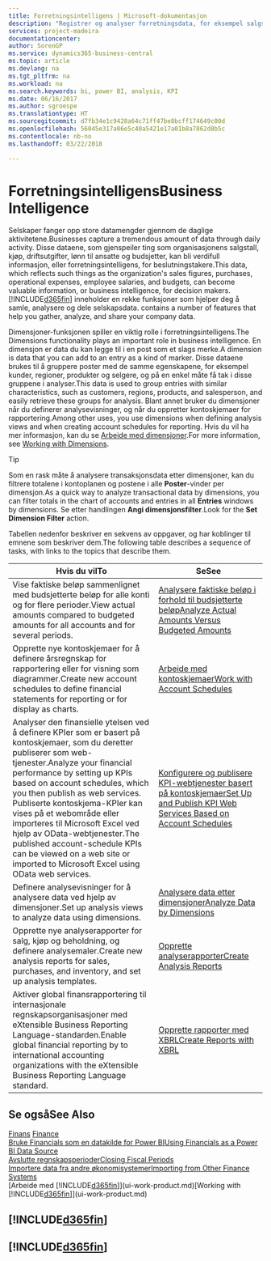 ```yaml
---
title: Forretningsintelligens | Microsoft-dokumentasjon
description: "Registrer og analyser forretningsdata, for eksempel salgstall, kjøp, driftsutgifter, lønn til ansatte og budsjetter, som kan være verdifull informasjon for forretningsintelligens eller beslutningstaking."
services: project-madeira
documentationcenter: 
author: SorenGP
ms.service: dynamics365-business-central
ms.topic: article
ms.devlang: na
ms.tgt_pltfrm: na
ms.workload: na
ms.search.keywords: bi, power BI, analysis, KPI
ms.date: 06/16/2017
ms.author: sgroespe
ms.translationtype: HT
ms.sourcegitcommit: d7fb34e1c9428a64c71ff47be8bcff174649c00d
ms.openlocfilehash: 56045e317a06e5c40a5421e17a01b8a7862d8b5c
ms.contentlocale: nb-no
ms.lasthandoff: 03/22/2018

---
```

# <a name="business-intelligence"></a><span data-ttu-id="ef740-103">Forretningsintelligens</span><span class="sxs-lookup"><span data-stu-id="ef740-103">Business Intelligence</span></span>
<span data-ttu-id="ef740-104">Selskaper fanger opp store datamengder gjennom de daglige aktivitetene.</span><span class="sxs-lookup"><span data-stu-id="ef740-104">Businesses capture a tremendous amount of data through daily activity.</span></span> <span data-ttu-id="ef740-105">Disse dataene, som gjenspeiler ting som organisasjonens salgstall, kjøp, driftsutgifter, lønn til ansatte og budsjetter, kan bli verdifull informasjon, eller forretningsintelligens, for beslutningstakere.</span><span class="sxs-lookup"><span data-stu-id="ef740-105">This data, which reflects such things as the organization's sales figures, purchases, operational expenses, employee salaries, and budgets, can become valuable information, or business intelligence, for decision makers.</span></span> [!INCLUDE[d365fin](includes/d365fin_md.md)]<span data-ttu-id="ef740-106"> inneholder en rekke funksjoner som hjelper deg å samle, analysere og dele selskapsdata.</span><span class="sxs-lookup"><span data-stu-id="ef740-106"> contains a number of features that help you gather, analyze, and share your company data.</span></span>

<span data-ttu-id="ef740-107">Dimensjoner-funksjonen spiller en viktig rolle i forretningsintelligens.</span><span class="sxs-lookup"><span data-stu-id="ef740-107">The Dimensions functionality plays an important role in business intelligence.</span></span> <span data-ttu-id="ef740-108">En dimensjon er data du kan legge til i en post som et slags merke.</span><span class="sxs-lookup"><span data-stu-id="ef740-108">A dimension is data that you can add to an entry as a kind of marker.</span></span> <span data-ttu-id="ef740-109">Disse dataene brukes til å gruppere poster med de samme egenskapene, for eksempel kunder, regioner, produkter og selgere, og på en enkel måte få tak i disse gruppene i analyser.</span><span class="sxs-lookup"><span data-stu-id="ef740-109">This data is used to group entries with similar characteristics, such as customers, regions, products, and salesperson, and easily retrieve these groups for analysis.</span></span> <span data-ttu-id="ef740-110">Blant annet bruker du dimensjoner når du definerer analysevisninger, og når du oppretter kontoskjemaer for rapportering.</span><span class="sxs-lookup"><span data-stu-id="ef740-110">Among other uses, you use dimensions  when defining analysis views and when creating account schedules for reporting.</span></span> <span data-ttu-id="ef740-111">Hvis du vil ha mer informasjon, kan du se [Arbeide med dimensjoner](finance-dimensions.md).</span><span class="sxs-lookup"><span data-stu-id="ef740-111">For more information, see [Working with Dimensions](finance-dimensions.md).</span></span>

> [!TIP]
> <span data-ttu-id="ef740-112">Som en rask måte å analysere transaksjonsdata etter dimensjoner, kan du filtrere totalene i kontoplanen og postene i alle **Poster**-vinder per dimensjon.</span><span class="sxs-lookup"><span data-stu-id="ef740-112">As a quick way to analyze transactional data by dimensions, you can filter totals in the chart of accounts and entries in all **Entries** windows by dimensions.</span></span> <span data-ttu-id="ef740-113">Se etter handlingen **Angi dimensjonsfilter**.</span><span class="sxs-lookup"><span data-stu-id="ef740-113">Look for the **Set Dimension Filter** action.</span></span>  

<span data-ttu-id="ef740-114">Tabellen nedenfor beskriver en sekvens av oppgaver, og har koblinger til emnene som beskriver dem.</span><span class="sxs-lookup"><span data-stu-id="ef740-114">The following table describes a sequence of tasks, with links to the topics that describe them.</span></span>  

| <span data-ttu-id="ef740-115">Hvis du vil</span><span class="sxs-lookup"><span data-stu-id="ef740-115">To</span></span> | <span data-ttu-id="ef740-116">Se</span><span class="sxs-lookup"><span data-stu-id="ef740-116">See</span></span> |
| --- | --- |
|<span data-ttu-id="ef740-117">Vise faktiske beløp sammenlignet med budsjetterte beløp for alle konti og for flere perioder.</span><span class="sxs-lookup"><span data-stu-id="ef740-117">View actual amounts compared to budgeted amounts for all accounts and for several periods.</span></span>|[<span data-ttu-id="ef740-118">Analysere faktiske beløp i forhold til budsjetterte beløp</span><span class="sxs-lookup"><span data-stu-id="ef740-118">Analyze Actual Amounts Versus Budgeted Amounts</span></span>](bi-how-analyze-actual-versus-budget.md)|
|<span data-ttu-id="ef740-119">Opprette nye kontoskjemaer for å definere årsregnskap for rapportering eller for visning som diagrammer.</span><span class="sxs-lookup"><span data-stu-id="ef740-119">Create new account schedules to define financial statements for reporting or for display as charts.</span></span>|[<span data-ttu-id="ef740-120">Arbeide med kontoskjemaer</span><span class="sxs-lookup"><span data-stu-id="ef740-120">Work with Account Schedules</span></span>](bi-how-work-account-schedule.md)|
|<span data-ttu-id="ef740-121">Analyser den finansielle ytelsen ved å definere KPIer som er basert på kontoskjemaer, som du deretter publiserer som web-tjenester.</span><span class="sxs-lookup"><span data-stu-id="ef740-121">Analyze your financial performance by setting up KPIs based on account schedules, which you then publish as web services.</span></span> <span data-ttu-id="ef740-122">Publiserte kontoskjema-KPIer kan vises på et webområde eller importeres til Microsoft Excel ved hjelp av OData-webtjenester.</span><span class="sxs-lookup"><span data-stu-id="ef740-122">The published account-schedule KPIs can be viewed on a web site or imported to Microsoft Excel using OData web services.</span></span>|[<span data-ttu-id="ef740-123">Konfigurere og publisere KPI-webtjenester basert på kontoskjemaer</span><span class="sxs-lookup"><span data-stu-id="ef740-123">Set Up and Publish KPI Web Services Based on Account Schedules</span></span>](bi-how-to-set-up-and-publish-kpi-web-services-based-on-account-schedules.md)|
|<span data-ttu-id="ef740-124">Definere analysevisninger for å analysere data ved hjelp av dimensjoner.</span><span class="sxs-lookup"><span data-stu-id="ef740-124">Set up analysis views to analyze data using dimensions.</span></span>|[<span data-ttu-id="ef740-125">Analysere data etter dimensjoner</span><span class="sxs-lookup"><span data-stu-id="ef740-125">Analyze Data by Dimensions</span></span>](bi-how-analyze-data-dimension.md)|
|<span data-ttu-id="ef740-126">Opprette nye analyserapporter for salg, kjøp og beholdning, og definere analysemaler.</span><span class="sxs-lookup"><span data-stu-id="ef740-126">Create new analysis reports for sales, purchases, and inventory, and set up analysis templates.</span></span>|[<span data-ttu-id="ef740-127">Opprette analyserapporter</span><span class="sxs-lookup"><span data-stu-id="ef740-127">Create Analysis Reports</span></span>](bi-how-create-analysis-views-reports.md)|
|<span data-ttu-id="ef740-128">Aktiver global finansrapportering til internasjonale regnskapsorganisasjoner med eXtensible Business Reporting Language-standarden.</span><span class="sxs-lookup"><span data-stu-id="ef740-128">Enable global financial reporting by to international accounting organizations with the eXtensible Business Reporting Language standard.</span></span>|[<span data-ttu-id="ef740-129">Opprette rapporter med XBRL</span><span class="sxs-lookup"><span data-stu-id="ef740-129">Create Reports with XBRL</span></span>](bi-create-reports-with-xbrl.md)|

## <a name="see-also"></a><span data-ttu-id="ef740-130">Se også</span><span class="sxs-lookup"><span data-stu-id="ef740-130">See Also</span></span>
<span data-ttu-id="ef740-131">[Finans](finance.md)  </span><span class="sxs-lookup"><span data-stu-id="ef740-131">[Finance](finance.md)  </span></span>  
[<span data-ttu-id="ef740-132">Bruke Financials som en datakilde for Power BI</span><span class="sxs-lookup"><span data-stu-id="ef740-132">Using Financials as a Power BI Data Source</span></span>](across-how-use-financials-data-source-powerbi.md)  
[<span data-ttu-id="ef740-133">Avslutte regnskapsperioder</span><span class="sxs-lookup"><span data-stu-id="ef740-133">Closing Fiscal Periods</span></span>](year-close-years-periods.md)  
[<span data-ttu-id="ef740-134">Importere data fra andre økonomisystemer</span><span class="sxs-lookup"><span data-stu-id="ef740-134">Importing from Other Finance Systems</span></span>](upload-data.md)  
<span data-ttu-id="ef740-135">[Arbeide med [!INCLUDE[d365fin](includes/d365fin_md.md)]](ui-work-product.md)</span><span class="sxs-lookup"><span data-stu-id="ef740-135">[Working with [!INCLUDE[d365fin](includes/d365fin_md.md)]](ui-work-product.md)</span></span>

## [!INCLUDE[d365fin](includes/free_trial_md.md)]  
## [!INCLUDE[d365fin](includes/training_link_md.md)]

